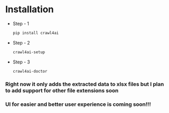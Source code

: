 # Installation

- Step - 1
   ```bash
   pip install crawl4ai
   ```
- Step - 2    
    ```bash
   crawl4ai-setup
   ```
- Step - 3    
    ```bash
   crawl4ai-doctor
   ```

### Right now it only adds the extracted data to xlsx files but I plan to add support for other file extensions soon 
### UI for easier and better user experience is coming soon!!!
